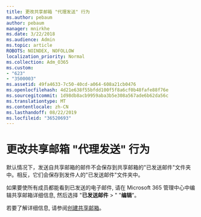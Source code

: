 ```yaml
---
title: 更改共享邮箱 "代理发送" 行为
ms.author: pebaum
author: pebaum
manager: mnirkhe
ms.date: 3/22/2018
ms.audience: Admin
ms.topic: article
ROBOTS: NOINDEX, NOFOLLOW
localization_priority: Normal
ms.collection: Adm_O365
ms.custom:
- "623"
- "3500003"
ms.assetid: 49fa4633-7c50-40cd-a064-608a21cb0476
ms.openlocfilehash: 4d21e638f55bfdd100f5f8a6cf0b48fafe88f76e
ms.sourcegitcommit: 1d98db8acb9959aba3b5e308a567ade6b62da56c
ms.translationtype: MT
ms.contentlocale: zh-CN
ms.lasthandoff: 08/22/2019
ms.locfileid: "36520693"
---
```

# <a name="changing-shared-mailbox-send-as-behavior"></a>更改共享邮箱 "代理发送" 行为

默认情况下，发送自共享邮箱的邮件不会保存到共享邮箱的"已发送邮件"文件夹中。相反，它们会保存到发件人的"已发送邮件"文件夹中。
  
如果要使所有成员都能看到已发送的电子邮件, 请在 Microsoft 365 管理中心中编辑共享邮箱详细信息, 然后选择 "**已发送邮件** \> " "**编辑**"。
  
若要了解详细信息, 请参阅[创建共享邮箱](https://support.office.com/article/create-a-shared-mailbox-871a246d-3acd-4bba-948e-5de8be0544c9)。
  